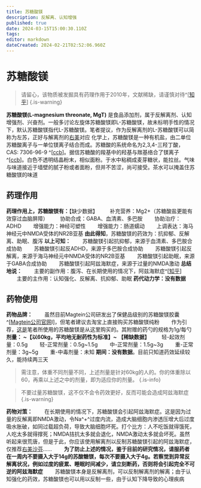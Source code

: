 ```yaml
---
title: 苏糖酸镁
description: 反解离、认知增强
published: true
date: 2024-03-15T15:00:30.110Z
tags: 
editor: markdown
dateCreated: 2024-02-21T02:52:06.960Z
---
```


# 苏糖酸镁
> 请留心，该物质被发掘具有药理作用于2010年，文献稀缺，请谨慎对待^[[知乎](https://zhuanlan.zhihu.com/p/375335101)]
> {.is-warning}

**苏糖酸镁(L-magnesium threonate, MgT)** 是食品添加剂，属于反解离剂、认知增强剂、兴奋剂。一般多讨论左旋体苏糖酸镁即L-苏糖酸镁，故未标明手性的情况下，默认苏糖酸镁指代L-苏糖酸镁。笔者提议，作为反解离剂的L-苏糖酸镁可以简称为左苏，正好与解离剂的[右美](/zh/右美沙芬.md)对应
化学上，苏糖酸镁是一种有机盐，由二单位苏糖酸离子与一单位镁离子结合而成。苏糖酸的系统命名为2,3,4-三羟丁酸，CAS: 7306-96-9 ^[[ccb](https://www.chemicalbook.com/ProductChemicalPropertiesCB12517918.htm)]。据信苏糖酸的羧基中的羟基与羰基络合了镁离子 ^[[ccb](https://www.chemicalbook.com/ProductChemicalPropertiesCB12489934.htm)]。白色不透明结晶粉末，相似面粉。于水中粘稠成麦芽糖状，能拉丝。气味与味道接近于墙壁的腻子粉或者面粉，但并不苦涩，尚可接受。茶水可以掩盖住苏糖酸镁的味道


## 药理作用
**药理作用上，苏糖酸镁有：**【缺少数据】
　　补充营养：Mg2+（苏糖酸盐更能有效穿过血脑屏障）
　　协助合成：GABA、血清素、多巴胺
　　协助治疗：ADHD
　　增强能力：神经可塑性
　　增强能力：肠道蠕动
　　上调表达：海马神经元中NMDA受体的NR2B亚基
**由此得知**，苏糖酸镁的药效为：抗抑郁、反解离、助眠、腹泻
**以上可知：**
　　苏糖酸镁引起抗抑郁，来源于血清素、多巴胺合成协助
　　苏糖酸镁引起反ADHD，来源于多巴胺合成协助
　　苏糖酸镁引起反解离，来源于海马神经元中NMDA受体的NR2B亚基
　　苏糖酸镁引起助眠，来源于GABA合成协助
　　苏糖酸镁引起阿兹海默症，来源于过量的NMDA激动
**总结地说：**
　　主要的副作用：腹泻、在长期使用的情况下，阿兹海默症^[[知乎](https://zhuanlan.zhihu.com/p/476311221?utm_id=0)]
　　主要的主作用：认知强化、反解离、抗抑郁、助眠
**药代动力学：没有数据**
## 药物使用
**药物品牌：**
　　虽然目前Magtein公司研发出了保健品级别的苏糖酸镁胶囊^[[Magtein公司官网](https://magtein.cn/technology.html)l]，但笔者建议去淘宝上直接购买苏糖酸镁纯粉
　　作为引荐，[这是](https://overdose.wiki/e/zh/%E5%92%96%E5%95%A1%E5%9B%A0)笔者所使用的苏糖酸镁是从这里购买的。其附赠的药勺的规格为1g/每勺
**剂量： ~【以60kg，平均地无耐药性为标准】~** **【稀缺数据】**
　　轻-起效剂量：0.5g
　　轻-正常剂量：0.5g~1.5g
　　中-正常剂量：1.5g~3g
　　重-正常剂量：3g~5g
　　重-中毒剂量：未知
**期间：没有数据**。目前只知道药效延续较久，能持续两三天
>需注意，体重不同剂量不同，上述剂量是针对60kg的人的。你的体重除以60，再乘以上述之中的剂量，即为适应你的剂量。
{.is-info}

>不要过量苏糖酸镁，这不仅不会令药效更好，反而可能会造成阿兹海默症
{.is-warning}

**药物对策：**
　　在长期使用的情况下，苏糖酸镁会引起阿兹海默症。这是因为过量的反解离即NMDA激动，令Na^+^过度内流，造成大脑细胞内渗透压增大后过度吸水胀破，如同过载超负荷，导致大脑细胞坏死。打个比方：人不吃饭就得饿死，人吃太多就得撑死；NMDA拮抗太多就会退化，NMDA激动太多就会坏死。虽然听起来很荒唐，但是于此，你应该使用解离剂以反制苏糖酸镁引起的阿兹海默症，仅推荐[右美沙芬](/zh/右美沙芬)……
　　**为了防止上述的情况，鉴于目前的研究情况，请服药者在一周内不要摄入大于14g的苏酸糖镁，每次不要摄入大于4g。若察觉到异常反解离状况，例如过度的疲累、睡眠时间减少，请立刻断药，否则将会引起完全不可逆的阿兹海默症**
　　苏糖酸镁本身是反解离剂，可以反制解离剂的解离；由于认知强化的药效，苏糖酸镁也可以用以反制一些，由于认知下降导致的心理疾病
